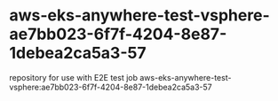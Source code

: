 # aws-eks-anywhere-test-vsphere-ae7bb023-6f7f-4204-8e87-1debea2ca5a3-57
repository for use with E2E test job aws-eks-anywhere-test-vsphere:ae7bb023-6f7f-4204-8e87-1debea2ca5a3-57
